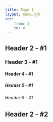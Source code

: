 ```yaml
---
title: Page 1
layout: menu.njk
toc:
    from: 3
    to: 4
---
```


## Header 2 - #1

### Header 3 - #1

#### Header 4 - #1

##### Header 5 - #1

###### Header 6 - #1

## Header 2 - #2
